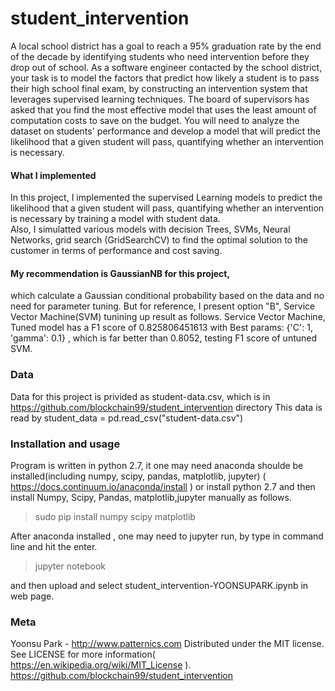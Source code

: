 # student_intervention
A local school district has a goal to reach a 95% graduation rate by the end of the decade by identifying students
who need intervention before they drop out of school. As a software engineer contacted by the school district, 
your task is to model the factors that predict how likely a student is to pass their high school final exam, 
by constructing an intervention system that leverages supervised learning techniques. 
The board of supervisors has asked that you find the most effective model that uses the least amount of computation costs
to save on the budget. You will need to analyze the dataset on students' performance and develop a model 
that will predict the likelihood that a given student will pass, quantifying whether an intervention is necessary.

#### What I implemented 
In this project, I implemented the supervised Learning models to predict the likelihood that a given student will pass,
quantifying whether an intervention is necessary by training a model with student data.  
Also, I simulatted various models with decision Trees, SVMs, Neural Networks, grid search (GridSearchCV) to find 
the optimal solution to the customer in terms of performance and cost saving.

#### My recommendation is GaussianNB for this project, 
which calculate a Gaussian conditional probability based on the data and no need for parameter tuning. 
But for reference, I present option "B", Service Vector Machine(SVM) tunining up result as follows.
Service Vector Machine, Tuned model has a F1 score of 0.825806451613 with Best params: {'C': 1, 'gamma': 0.1} 
, which is far better than 0.8052, testing F1 score of untuned SVM.

### Data
Data for this project is privided as student-data.csv, which is in https://github.com/blockchain99/student_intervention directory
This data is read by 
student_data = pd.read_csv("student-data.csv")

### Installation and usage
Program is written in python 2.7, it one may need anaconda shoulde be installed(including numpy, scipy, pandas, matplotlib, jupyter) ( https://docs.continuum.io/anaconda/install ) or install python 2.7 and then install Numpy, Scipy, Pandas, matplotlib,jupyter manually as follows.

> sudo pip install numpy scipy matplotlib

After anaconda installed , one may need to jupyter run, by type in command line and hit the enter. 

> jupyter notebook 

and then upload and select student_intervention-YOONSUPARK.ipynb in web page.

### Meta

Yoonsu Park - http://www.patternics.com Distributed under the MIT license. See LICENSE for more information( https://en.wikipedia.org/wiki/MIT_License ). https://github.com/blockchain99/student_intervention
